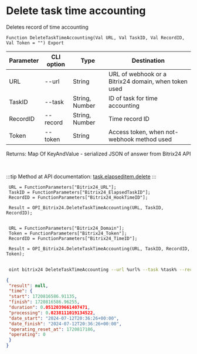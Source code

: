 ﻿---
sidebar_position: 2
---

# Delete task time accounting
 Deletes record of time accounting



`Function DeleteTaskTimeAccounting(Val URL, Val TaskID, Val RecordID, Val Token = "") Export`

 | Parameter | CLI option | Type | Destination |
 |-|-|-|-|
 | URL | --url | String | URL of webhook or a Bitrix24 domain, when token used |
 | TaskID | --task | String, Number | ID of task for time accounting |
 | RecordID | --record | String, Number | Time record ID |
 | Token | --token | String | Access token, when not-webhook method used |

 
 Returns: Map Of KeyAndValue - serialized JSON of answer from Bitrix24 API

<br/>

:::tip
Method at API documentation: [task.elapseditem.delete](https://dev.1c-bitrix.ru/rest_help/tasks/task/elapseditem/delete.php)
:::
<br/>


```bsl title="Code example"
 URL = FunctionParameters["Bitrix24_URL"];
 TaskID = FunctionParameters["Bitrix24_ElapsedTaskID"];
 RecordID = FunctionParameters["Bitrix24_HookTimeID"];
 
 Result = OPI_Bitrix24.DeleteTaskTimeAccounting(URL, TaskID, RecordID);
 
 
 URL = FunctionParameters["Bitrix24_Domain"];
 Token = FunctionParameters["Bitrix24_Token"];
 RecordID = FunctionParameters["Bitrix24_TimeID"];
 
 Result = OPI_Bitrix24.DeleteTaskTimeAccounting(URL, TaskID, RecordID, Token);
```
	


```sh title="CLI command example"
 
 oint bitrix24 DeleteTaskTimeAccounting --url %url% --task %task% --record %record% --token %token%

```

```json title="Result"
{
 "result": null,
 "time": {
 "start": 1720816586.91135,
 "finish": 1720816586.96255,
 "duration": 0.0512039661407471,
 "processing": 0.0238111019134522,
 "date_start": "2024-07-12T20:36:26+00:00",
 "date_finish": "2024-07-12T20:36:26+00:00",
 "operating_reset_at": 1720817186,
 "operating": 0
 }
}
```
